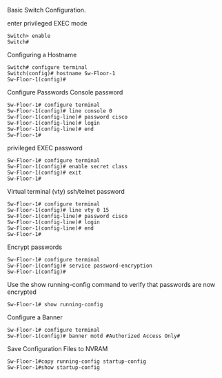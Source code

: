 Basic Switch Configuration.

enter privileged EXEC mode
```
Switch> enable
Switch# 
```
Configuring a Hostname
```
Switch# configure terminal
Switch(config)# hostname Sw-Floor-1
Sw-Floor-1(config)#
```

Configure Passwords 
Console password
```
Sw-Floor-1# configure terminal
Sw-Floor-1(config)# line console 0
Sw-Floor-1(config-line)# password cisco
Sw-Floor-1(config-line)# login
Sw-Floor-1(config-line)# end
Sw-Floor-1#
```
privileged EXEC password
```
Sw-Floor-1# configure terminal
Sw-Floor-1(config)# enable secret class
Sw-Floor-1(config)# exit
Sw-Floor-1#
```
Virtual terminal (vty) ssh/telnet password
```
Sw-Floor-1# configure terminal
Sw-Floor-1(config)# line vty 0 15
Sw-Floor-1(config-line)# password cisco
Sw-Floor-1(config-line)# login
Sw-Floor-1(config-line)# end
Sw-Floor-1#
```
Encrypt passwords
```
Sw-Floor-1# configure terminal
Sw-Floor-1(config)# service password-encryption
Sw-Floor-1(config)#
```
Use the show running-config command to verify that passwords are now encrypted
```
Sw-Floor-1# show running-config
```
Configure a Banner
```
Sw-Floor-1# configure terminal
Sw-Floor-1(config)# banner motd #Authorized Access Only#
```
Save Configuration Files to NVRAM
```
Sw-Floor-1#copy running-config startup-config
Sw-Floor-1#show startup-config
```
```
